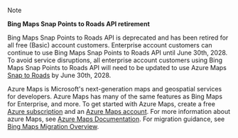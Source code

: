 > [!NOTE]
> **Bing Maps Snap Points to Roads API retirement**
>
> Bing Maps Snap Points to Roads API is deprecated and has been retired for all free (Basic) account customers. Enterprise account customers can continue to use Bing Maps Snap Points to Roads API until June 30th, 2028. To avoid service disruptions, all enterprise account customers using Bing Maps Snap Points to Roads API will need to be updated to use Azure Maps [Snap to Roads](/rest/api/maps/route/post-snap-to-roads) by June 30th, 2028.
>
> Azure Maps is Microsoft's next-generation maps and geospatial services for developers. Azure Maps has many of the same features as Bing Maps for Enterprise, and more. To get started with Azure Maps, create a free [Azure subscription](https://azure.microsoft.com/free) and an [Azure Maps account](/azure/azure-maps/how-to-manage-account-keys#create-a-new-account). For more information about azure Maps, see [Azure Maps Documentation](/azure/azure-maps/). For migration guidance, see [Bing Maps Migration Overview](/azure/azure-maps/migrate-bing-maps-overview).
